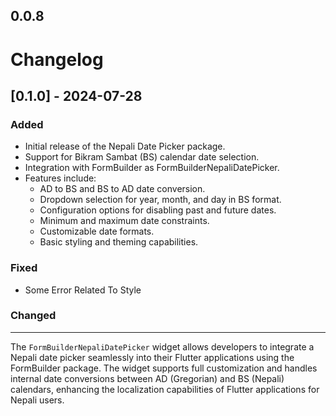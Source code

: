 ## 0.0.8

# Changelog

## [0.1.0] - 2024-07-28
### Added
- Initial release of the Nepali Date Picker package.
- Support for Bikram Sambat (BS) calendar date selection.
- Integration with FormBuilder as FormBuilderNepaliDatePicker.
- Features include:
  - AD to BS and BS to AD date conversion.
  - Dropdown selection for year, month, and day in BS format.
  - Configuration options for disabling past and future dates.
  - Minimum and maximum date constraints.
  - Customizable date formats.
  - Basic styling and theming capabilities.

### Fixed
- Some Error Related To Style

### Changed

---

The `FormBuilderNepaliDatePicker` widget allows developers to integrate a Nepali date picker seamlessly into their Flutter applications using the FormBuilder package. The widget supports full customization and handles internal date conversions between AD (Gregorian) and BS (Nepali) calendars, enhancing the localization capabilities of Flutter applications for Nepali users.

